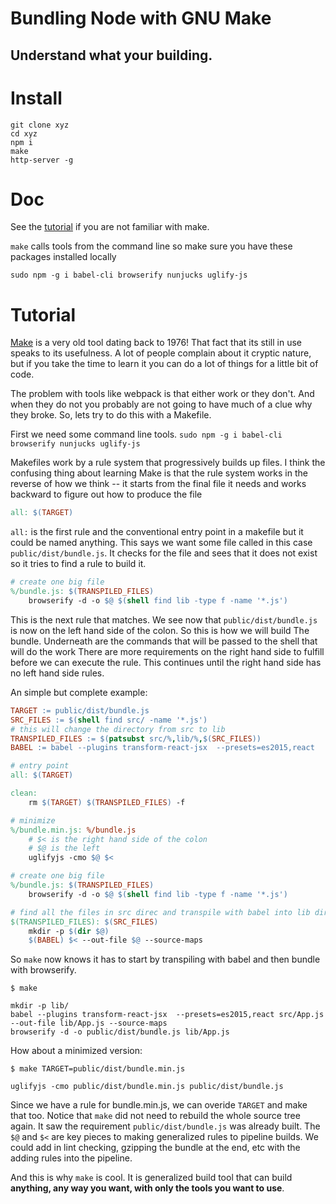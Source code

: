 

# Bundling Node with GNU Make

## Understand what your building.


# Install

```
git clone xyz
cd xyz
npm i
make
http-server -g

```
# Doc
See the [tutorial](#tutorial) if you are not familiar with make.

`make` calls tools from the command line so make sure you have these
packages installed locally

`sudo npm -g i babel-cli browserify nunjucks uglify-js`


# Tutorial

[Make](https://en.wikipedia.org/wiki/Make_(software)Make) is a very old tool
dating back to 1976! That fact that its still in use speaks to its usefulness.
A lot of people complain about it cryptic nature, but if you take the time to
learn it you can do a lot of things for a little bit of code.

The problem with tools like webpack is that either work or they don't. And when
they do not you probably are not going to have much of a clue why they broke.
So, lets try to do this with a Makefile.

First we need some command line tools. `sudo npm -g i babel-cli browserify nunjucks uglify-js`

Makefiles work by a rule system that progressively builds up files. I think the
confusing thing about learning Make is that the rule system works in the reverse
of how we think -- it starts from the final file it needs and works backward to
figure out how to produce the file

```makefile
all: $(TARGET)
```

`all:` is the first rule and the conventional entry point in a makefile but it could be named
anything. This says we want some file called in this case `public/dist/bundle.js`.
It checks for the file and sees that it does not exist so it tries to find a rule to
build it.

```makefile
# create one big file
%/bundle.js: $(TRANSPILED_FILES)
	browserify -d -o $@ $(shell find lib -type f -name '*.js')
```

This is the next rule that matches. We see now that `public/dist/bundle.js` is now
on the left hand side of the colon. So this is how we will build The bundle.
Underneath are the commands that will be passed to the shell that will do the work
There are more requirements on the right hand side to fulfill before we can
execute the rule. This continues until the right hand side has no left hand side
rules.

An simple but complete example:
```makefile
TARGET := public/dist/bundle.js
SRC_FILES := $(shell find src/ -name '*.js')
# this will change the directory from src to lib
TRANSPILED_FILES := $(patsubst src/%,lib/%,$(SRC_FILES))
BABEL := babel --plugins transform-react-jsx  --presets=es2015,react

# entry point
all: $(TARGET)

clean:
    rm $(TARGET) $(TRANSPILED_FILES) -f

# minimize
%/bundle.min.js: %/bundle.js
    # $< is the right hand side of the colon
    # $@ is the left
	uglifyjs -cmo $@ $<  

# create one big file
%/bundle.js: $(TRANSPILED_FILES)
	browserify -d -o $@ $(shell find lib -type f -name '*.js')

# find all the files in src direc and transpile with babel into lib direc
$(TRANSPILED_FILES): $(SRC_FILES)
	mkdir -p $(dir $@)
	$(BABEL) $< --out-file $@ --source-maps
```

So `make` now knows it has to start by transpiling with babel and then bundle
with browserify.

```
$ make

mkdir -p lib/
babel --plugins transform-react-jsx  --presets=es2015,react src/App.js
--out-file lib/App.js --source-maps
browserify -d -o public/dist/bundle.js lib/App.js
```

How about a minimized version:
```
$ make TARGET=public/dist/bundle.min.js

uglifyjs -cmo public/dist/bundle.min.js public/dist/bundle.js  
```

Since we have a rule for bundle.min.js, we can overide `TARGET`
and make that too. Notice that `make` did not need to rebuild the whole
source tree again. It saw the requirement `public/dist/bundle.js` was already
built. The `$@` and `$<` are key pieces to making generalized rules to pipeline
builds. We could add in lint checking, gzipping the bundle at the end, etc with
the adding rules into the pipeline.

And this is why `make` is cool. It is generalized build tool that can build
**anything, any way you want, with only the tools you want to use**.

